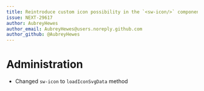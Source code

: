 ```yaml
---
title: Reintroduce custom icon possibility in the `<sw-icon/>` component.
issue: NEXT-29617
author: AubreyHewes
author_email: AubreyHewes@users.noreply.github.com
author_github: @AubreyHewes
---
```

# Administration
* Changed `sw-icon` to `loadIconSvgData` method
